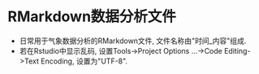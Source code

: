 # RMarkdown数据分析文件
* 日常用于气象数据分析的RMarkdown文件, 文件名称由"时间_内容"组成.
* 若在Rstudio中显示乱码, 设置Tools->Project Options ...->Code Editing->Text Encoding, 设置为"UTF-8".
